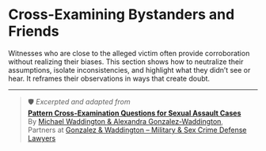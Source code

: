 # Cross-Examining Bystanders and Friends

Witnesses who are close to the alleged victim often provide corroboration without realizing their biases. This section shows how to neutralize their assumptions, isolate inconsistencies, and highlight what they didn’t see or hear. It reframes their observations in ways that create doubt.

---

> 🛡️ *Excerpted and adapted from*  
> **[Pattern Cross-Examination Questions for Sexual Assault Cases](https://www.amazon.com/dp/B0DLSVQ2ZS)**  
> By [Michael Waddington & Alexandra Gonzalez-Waddington](https://ucmjdefense.com),  
> Partners at [Gonzalez & Waddington – Military & Sex Crime Defense Lawyers](https://ucmjdefense.com)
